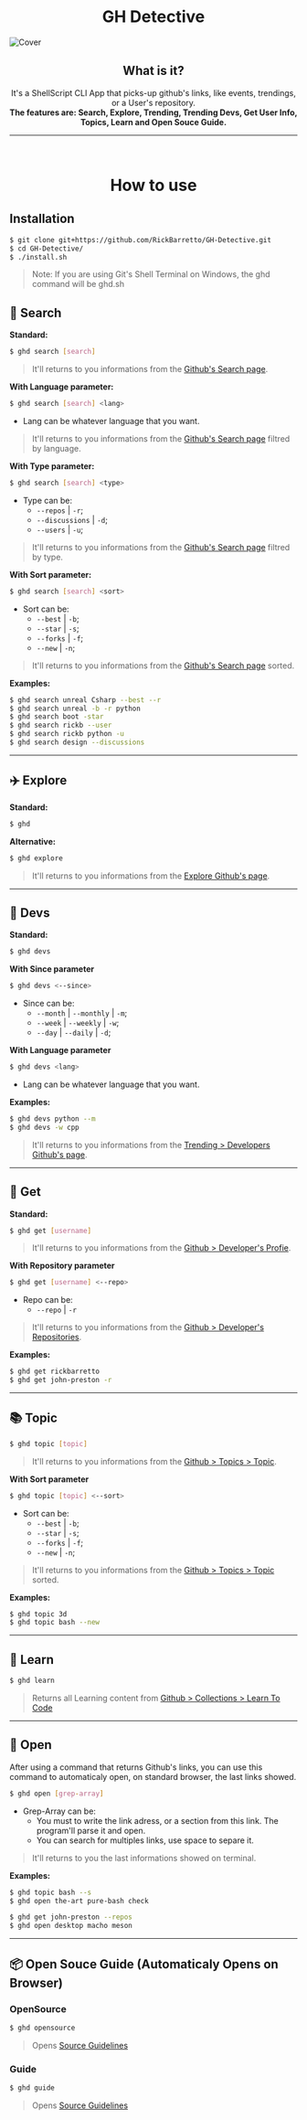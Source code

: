 <h1 align="center">GH Detective</h1>

<img alt="Cover" src="./ghd//Help/Assets/Cover/MD.png" align="center">

<h2 align="center">What is it?</h2>
<p align="center">
It's a ShellScript CLI App that picks-up github's links, like events, trendings, or a User's repository.
<br>
<b>The features are: Search, Explore, Trending, Trending Devs, Get User Info, Topics, Learn and Open Souce Guide.</b>
</p>

---

<br>
<h1 align="center">How to use</h1>

## Installation
```bash
$ git clone git+https://github.com/RickBarretto/GH-Detective.git
$ cd GH-Detective/
$ ./install.sh
```

> Note: If you are using Git's Shell Terminal on Windows, the ghd command will be ghd.sh

## 🔎 Search
**Standard:**
```bash
$ ghd search [search]
```
> It'll returns to you informations from the [Github's Search page](https://github.com/search?).

**With Language parameter:**
```bash
$ ghd search [search] <lang>
```
+ Lang can be whatever language that you want.
> It'll returns to you informations from the [Github's Search page](https://github.com/search?) filtred by language.

**With Type parameter:**
```bash
$ ghd search [search] <type>
```
+ Type can be:
  + `--repos` | `-r`;
  + `--discussions` | `-d`;
  + `--users` | `-u`;
> It'll returns to you informations from the [Github's Search page](https://github.com/search?) filtred by type.
> 
**With Sort parameter:**
```bash
$ ghd search [search] <sort>
```
+ Sort can be:
  + `--best` | `-b`;
  + `--star` | `-s`;
  + `--forks` | `-f`;
  + `--new` | `-n`;
> It'll returns to you informations from the [Github's Search page](https://github.com/search?) sorted.

**Examples:**
```bash
$ ghd search unreal Csharp --best --r
$ ghd search unreal -b -r python
$ ghd search boot -star
$ ghd search rickb --user
$ ghd search rickb python -u 
$ ghd search design --discussions
```

---

## ✈️ Explore
**Standard:**
```bash
$ ghd
```
**Alternative:**
```bash
$ ghd explore
```
> It'll returns to you informations from the [Explore Github's page](https://github.com/explore).

---

## 👋 Devs
**Standard:**
```bash
$ ghd devs
```
**With Since parameter**
```bash
$ ghd devs <--since>
```
+ Since can be:
    + `--month` | `--monthly` | `-m`;
    + `--week` | `--weekly` | `-w`;
    + `--day` | `--daily` | `-d`;

**With Language parameter**
```bash
$ ghd devs <lang>
```
+ Lang can be whatever language that you want.

**Examples:**
```bash
$ ghd devs python --m
$ ghd devs -w cpp
```
> It'll returns to you informations from the [Trending > Developers Github's page](https://github.com/trending/developers).

---

## 🙌 Get
**Standard:**
```bash
$ ghd get [username]
```
> It'll returns to you informations from the [Github > Developer's Profie](https://github.com/RickBarretto).

**With Repository parameter**
```bash
$ ghd get [username] <--repo>
```
+ Repo can be:
  + `--repo` | `-r`
> It'll returns to you informations from the [Github > Developer's Repositories](https://github.com/RickBarretto?tab=repositories).

**Examples:**
```bash
$ ghd get rickbarretto
$ ghd get john-preston -r
```

---

## 📚 Topic
```bash
$ ghd topic [topic]
```
> It'll returns to you informations from the [Github > Topics > Topic](https://github.com/topics).

**With Sort parameter**
```bash
$ ghd topic [topic] <--sort>
```
+ Sort can be:
  + `--best` | `-b`;
  + `--star` | `-s`;
  + `--forks` | `-f`;
  + `--new` | `-n`;
> It'll returns to you informations from the [Github > Topics > Topic](https://github.com/topics) sorted.

**Examples:**
```bash
$ ghd topic 3d
$ ghd topic bash --new
```

---

## 🏫 Learn
```bash
$ ghd learn
```
> Returns all Learning content from [Github > Collections > Learn To Code](https://github.com/collections/learn-to-code)
---

## 📂 Open

After using a command that returns Github's links, you can use this command to automaticaly open, on standard browser, the last links showed.

```bash
$ ghd open [grep-array]
```
+ Grep-Array can be:
  + You must to write the link adress, or a section from this link. The program'll parse it and open.
  + You can search for multiples links, use space to separe it.
> It'll returns to you the last informations showed on terminal.

**Examples:**
```bash
$ ghd topic bash --s
$ ghd open the-art pure-bash check

$ ghd get john-preston --repos
$ ghd open desktop macho meson
```

---

## 📦 Open Souce Guide (Automaticaly Opens on Browser)

### OpenSource
```bash
$ ghd opensource
```
> Opens [Source Guidelines](https://opensource.guide/)

### Guide
```bash
$ ghd guide
```
> Opens [Source Guidelines](https://opensource.guide/)